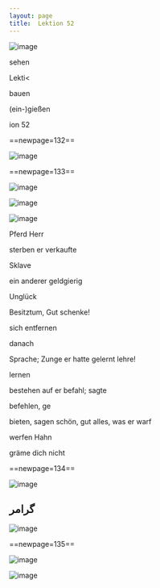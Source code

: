 ```yaml
---
layout: page
title:  Lektion 52
---
```



![image](/assets/s/134.png-07.png)

sehen

Lekti<



bauen

(ein-)gießen

ion 52



==newpage=132==

![image](/assets/s/135.png-02.png)





==newpage=133==

![image](/assets/s/136.png-02.png)

![image](/assets/s/2col/136.png-06_1L.png)

![image](/assets/s/2col/136.png-06_2R.png)

Pferd Herr

sterben er verkaufte

Sklave

ein anderer geldgierig

Unglück

Besitztum, Gut schenke!

sich entfernen

danach



Sprache; Zunge er hatte gelernt lehre!

lernen

bestehen auf er befahl; sagte

befehlen, ge­

bieten, sagen schön, gut alles, was er warf

werfen Hahn

gräme dich nicht



==newpage=134==

![image](/assets/s/137.png-02.png)

## گرامر

![image](/assets/s/137.png-07.png)





==newpage=135==

![image](/assets/s/2col/138.png-02_1L.png)

![image](/assets/s/2col/138.png-02_2R.png)

